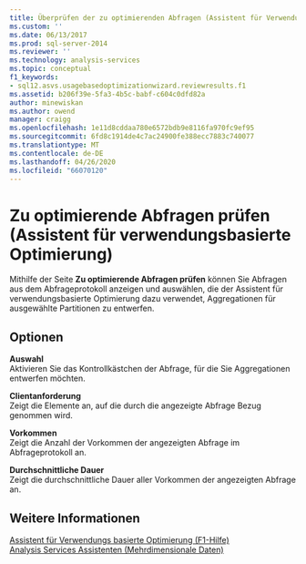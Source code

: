 ```yaml
---
title: Überprüfen der zu optimierenden Abfragen (Assistent für Verwendungs basierte Optimierung) | Microsoft-Dokumentation
ms.custom: ''
ms.date: 06/13/2017
ms.prod: sql-server-2014
ms.reviewer: ''
ms.technology: analysis-services
ms.topic: conceptual
f1_keywords:
- sql12.asvs.usagebasedoptimizationwizard.reviewresults.f1
ms.assetid: b206f39e-5fa3-4b5c-babf-c604c0dfd82a
author: minewiskan
ms.author: owend
manager: craigg
ms.openlocfilehash: 1e11d8cddaa780e6572bdb9e8116fa970fc9ef95
ms.sourcegitcommit: 6fd8c1914de4c7ac24900fe388ecc7883c740077
ms.translationtype: MT
ms.contentlocale: de-DE
ms.lasthandoff: 04/26/2020
ms.locfileid: "66070120"
---
```

# <a name="review-the-queries-that-will-be-optimized-usage-based-optimization-wizard"></a>Zu optimierende Abfragen prüfen (Assistent für verwendungsbasierte Optimierung)
  Mithilfe der Seite **Zu optimierende Abfragen prüfen** können Sie Abfragen aus dem Abfrageprotokoll anzeigen und auswählen, die der Assistent für verwendungsbasierte Optimierung dazu verwendet, Aggregationen für ausgewählte Partitionen zu entwerfen.  
  
## <a name="options"></a>Optionen  
 **Auswahl**  
 Aktivieren Sie das Kontrollkästchen der Abfrage, für die Sie Aggregationen entwerfen möchten.  
  
 **Clientanforderung**  
 Zeigt die Elemente an, auf die durch die angezeigte Abfrage Bezug genommen wird.  
  
 **Vorkommen**  
 Zeigt die Anzahl der Vorkommen der angezeigten Abfrage im Abfrageprotokoll an.  
  
 **Durchschnittliche Dauer**  
 Zeigt die durchschnittliche Dauer aller Vorkommen der angezeigten Abfrage an.  
  
## <a name="see-also"></a>Weitere Informationen  
 [Assistent für Verwendungs basierte Optimierung (F1-Hilfe)](usage-based-optimization-wizard-f1-help.md)   
 [Analysis Services Assistenten &#40;Mehrdimensionale Daten&#41;](analysis-services-wizards-multidimensional-data.md)  
  
  
